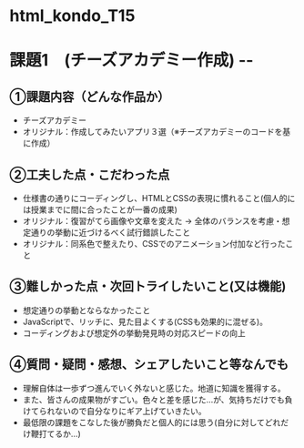 # html_kondo_T15
# 課題1　(チーズアカデミー作成) --

## ①課題内容（どんな作品か）
- チーズアカデミー
- オリジナル：作成してみたいアプリ３選（※チーズアカデミーのコードを基に作成）

## ②工夫した点・こだわった点
- 仕様書の通りにコーディングし、HTMLとCSSの表現に慣れること(個人的には授業までに間に合ったことが一番の成果)
- オリジナル：復習がてら画像や文章を変えた → 全体のバランスを考慮・想定通りの挙動に近づけるべく試行錯誤したこと
- オリジナル：同系色で整えたり、CSSでのアニメーション付加など行ったこと

## ③難しかった点・次回トライしたいこと(又は機能)
- 想定通りの挙動とならなかったこと
- JavaScriptで、リッチに、見た目よくする(CSSも効果的に混ぜる)。
- コーディングおよび想定外の挙動発見時の対応スピードの向上

## ④質問・疑問・感想、シェアしたいこと等なんでも
- 理解自体は一歩ずつ進んでいく外ないと感じた。地道に知識を獲得する。
- また、皆さんの成果物がすごい。色々と差を感じた…が、気持ちだけでも負けてられないので自分なりにギア上げていきたい。
- 最低限の課題をこなした後が勝負だと個人的には思う(自分に対してどれだけ鞭打てるか…)
